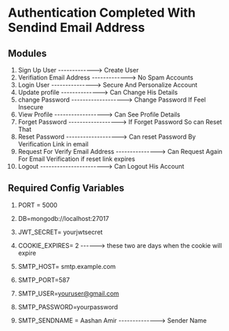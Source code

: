 # Authentication Completed With Sendind Email Address 

## Modules
1. Sign Up User -------------> Create User
2. Verifiation Email Address -------------> No Spam Accounts
3. Login User ---------------> Secure And Personalize Account 
4. Update profile --------------> Can Change His Details
5. change Password -------------------> Change Password If Feel Insecure
6. View Profile ------------------> Can See Profile Details
7. Forget Password ------------------> If Forget Password So can Reset That
8. Reset Password -------------------> Can reset Password By Verification Link in email
9. Request For Verify Email Address ---------------> Can Request Again For Email Verification if reset link expires
10. Logout -----------------------> Can Logout His Account


## Required Config Variables

1. PORT = 5000

2. DB=mongodb://localhost:27017

3. JWT_SECRET= yourjwtsecret

4. COOKIE_EXPIRES= 2 ------> these two are days when the cookie will expire

5. SMTP_HOST= smtp.example.com

6. SMTP_PORT=587

7. SMTP_USER=youruser@gmail.com

8. SMTP_PASSWORD=yourpassword

9. SMTP_SENDNAME = Aashan Amir --------------> Sender Name

